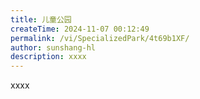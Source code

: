 ```yaml
---
title: 儿童公园
createTime: 2024-11-07 00:12:49
permalink: /vi/SpecializedPark/4t69b1XF/
author: sunshang-hl
description: xxxx
---
```


xxxx